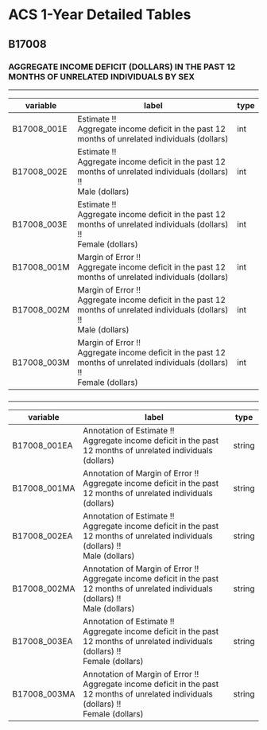 # ACS 1-Year Detailed Tables

## B17008

### AGGREGATE INCOME DEFICIT (DOLLARS) IN THE PAST 12 MONTHS OF UNRELATED INDIVIDUALS BY SEX

___

| variable | label | type |
| ----- | ----- | ----- |
| B17008_001E | Estimate !!<br>Aggregate income deficit in the past 12 months of unrelated individuals (dollars) | int |
| B17008_002E | Estimate !!<br>Aggregate income deficit in the past 12 months of unrelated individuals (dollars) !!<br>Male (dollars) | int |
| B17008_003E | Estimate !!<br>Aggregate income deficit in the past 12 months of unrelated individuals (dollars) !!<br>Female (dollars) | int |
| B17008_001M | Margin of Error !!<br>Aggregate income deficit in the past 12 months of unrelated individuals (dollars) | int |
| B17008_002M | Margin of Error !!<br>Aggregate income deficit in the past 12 months of unrelated individuals (dollars) !!<br>Male (dollars) | int |
| B17008_003M | Margin of Error !!<br>Aggregate income deficit in the past 12 months of unrelated individuals (dollars) !!<br>Female (dollars) | int |
### 

___

| variable | label | type |
| ----- | ----- | ----- |
| B17008_001EA | Annotation of Estimate !!<br>Aggregate income deficit in the past 12 months of unrelated individuals (dollars) | string |
| B17008_001MA | Annotation of Margin of Error !!<br>Aggregate income deficit in the past 12 months of unrelated individuals (dollars) | string |
| B17008_002EA | Annotation of Estimate !!<br>Aggregate income deficit in the past 12 months of unrelated individuals (dollars) !!<br>Male (dollars) | string |
| B17008_002MA | Annotation of Margin of Error !!<br>Aggregate income deficit in the past 12 months of unrelated individuals (dollars) !!<br>Male (dollars) | string |
| B17008_003EA | Annotation of Estimate !!<br>Aggregate income deficit in the past 12 months of unrelated individuals (dollars) !!<br>Female (dollars) | string |
| B17008_003MA | Annotation of Margin of Error !!<br>Aggregate income deficit in the past 12 months of unrelated individuals (dollars) !!<br>Female (dollars) | string |

